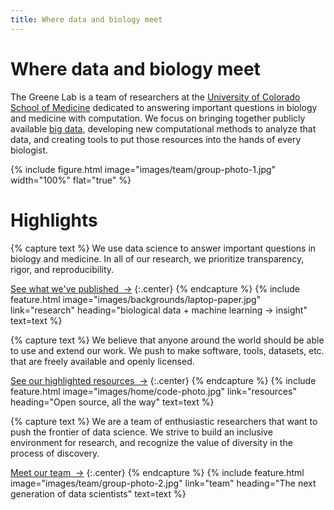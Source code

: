 ```yaml
---
title: Where data and biology meet
---
```


# Where data and biology meet

The Greene Lab is a team of researchers at the [University of Colorado School of Medicine](https://medschool.cuanschutz.edu/) dedicated to answering important questions in biology and medicine with computation.
We focus on bringing together publicly available [big data](https://en.wikipedia.org/wiki/Big_data), developing new computational methods to analyze that data, and creating tools to put those resources into the hands of every biologist.

{%
  include figure.html
  image="images/team/group-photo-1.jpg"
  width="100%"
  flat="true"
%}

<!-- section break -->

# Highlights

{% capture text %}
We use data science to answer important questions in biology and medicine.
In all of our research, we prioritize transparency, rigor, and reproducibility.

[See what we've published &nbsp;→](research)
{:.center}
{% endcapture %}
{%
  include feature.html
  image="images/backgrounds/laptop-paper.jpg"
  link="research"
  heading="biological data + machine learning → insight"
  text=text
%}

{% capture text %}
We believe that anyone around the world should be able to use and extend our work.
We push to make software, tools, datasets, etc. that are freely available and openly licensed.

[See our highlighted resources &nbsp;→](resources)
{:.center}
{% endcapture %}
{%
  include feature.html
  image="images/home/code-photo.jpg"
  link="resources"
  heading="Open source, all the way"
  text=text
%}

{% capture text %}
We are a team of enthusiastic researchers that want to push the frontier of data science.
We strive to build an inclusive environment for research, and recognize the value of diversity in the process of discovery.

[Meet our team &nbsp;→](team)
{:.center}
{% endcapture %}
{%
  include feature.html
  image="images/team/group-photo-2.jpg"
  link="team"
  heading="The next generation of data scientists"
  text=text
%}
